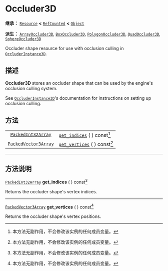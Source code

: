 <!-- ⚠ 请勿编辑本文件 ⚠ -->
<!-- 本文档使用脚本从 WeDot 引擎源码仓库生成。 -->
<!-- 生成脚本：https://github.com/WeDot-Engine/WeDot/tree/4.3/doc/tools/make_md.py； -->
<!-- 原文件：https://github.com/WeDot-Engine/WeDot/tree/4.3/doc/classes/Occluder3D.xml。 -->

<div id="_class_occluder3d"></div>

# Occluder3D

**继承：** [`Resource`](class_resource.md) **<** [`RefCounted`](class_refcounted.md) **<** [`Object`](class_object.md)

**派生：** [`ArrayOccluder3D`](class_arrayoccluder3d.md), [`BoxOccluder3D`](class_boxoccluder3d.md), [`PolygonOccluder3D`](class_polygonoccluder3d.md), [`QuadOccluder3D`](class_quadoccluder3d.md), [`SphereOccluder3D`](class_sphereoccluder3d.md)

Occluder shape resource for use with occlusion culling in [`OccluderInstance3D`](class_occluderinstance3d.md).

## 描述

**Occluder3D** stores an occluder shape that can be used by the engine's occlusion culling system.

See [`OccluderInstance3D`](class_occluderinstance3d.md)'s documentation for instructions on setting up occlusion culling.

## 方法

|||
|:-:|:--|
| [`PackedInt32Array`](class_packedint32array.md)     | [`get_indices`](#class_occluder3d_method_get_indices) ( ) const[^const]   |
| [`PackedVector3Array`](class_packedvector3array.md) | [`get_vertices`](#class_occluder3d_method_get_vertices) ( ) const[^const] |

<!-- rst-class:: classref-section-separator -->

---

## 方法说明

<div id="_class_occluder3d_method_get_indices"></div>

[`PackedInt32Array`](class_packedint32array.md) **get_indices** ( ) const[^const]<div id="class_occluder3d_method_get_indices"></div>

Returns the occluder shape's vertex indices.

<!-- rst-class:: classref-item-separator -->

---

<div id="_class_occluder3d_method_get_vertices"></div>

[`PackedVector3Array`](class_packedvector3array.md) **get_vertices** ( ) const[^const]<div id="class_occluder3d_method_get_vertices"></div>

Returns the occluder shape's vertex positions.

[^virtual]: 本方法通常需要用户覆盖才能生效。
[^const]: 本方法无副作用，不会修改该实例的任何成员变量。
[^vararg]: 本方法除了能接受在此处描述的参数外，还能够继续接受任意数量的参数。
[^constructor]: 本方法用于构造某个类型。
[^static]: 调用本方法无需实例，可直接使用类名进行调用。
[^operator]: 本方法描述的是使用本类型作为左操作数的有效运算符。
[^bitfield]: 这个值是由下列位标志构成位掩码的整数。
[^void]: 无返回值。
